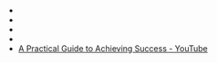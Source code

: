 - 
- 
- 
- 
- [A Practical Guide to Achieving Success - YouTube](https://www.youtube.com/watch?v=oweou3sswiM)